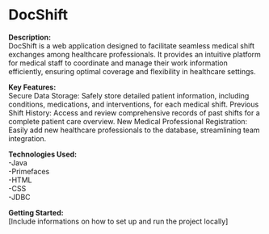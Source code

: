 # DocShift

<b>Description:</b> 
<br/>
DocShift is a web application designed to facilitate seamless medical shift exchanges among healthcare professionals. It provides an intuitive platform for medical staff to coordinate and manage their work information efficiently, ensuring optimal coverage and flexibility in healthcare settings.

<b>Key Features:</b>
<br/>
Secure Data Storage: Safely store detailed patient information, including conditions, medications, and interventions, for each medical shift.
Previous Shift History: Access and review comprehensive records of past shifts for a complete patient care overview.
New Medical Professional Registration: Easily add new healthcare professionals to the database, streamlining team integration.

<b>Technologies Used:</b>
<br/>
-Java
<br/>
-Primefaces
<br/>
-HTML
<br/>
-CSS
<br/>
-JDBC

<b>Getting Started:</b>
<br/>
[Include informations on how to set up and run the project locally]
